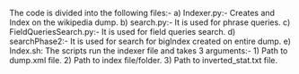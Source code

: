The code is divided into the following files:-
a) Indexer.py:- Creates and Index on the wikipedia dump.
b) search.py:- It is used for phrase queries.
c) FieldQueriesSearch.py:- It is used for field queries search.
d) searchPhase2:- It is used for search for bigIndex created on entire dump.
e) Index.sh: The scripts run the indexer file and takes 3 arguments:-
    1) Path to dump.xml file.
    2) Path to index file/folder.
    3) Path to inverted_stat.txt file.